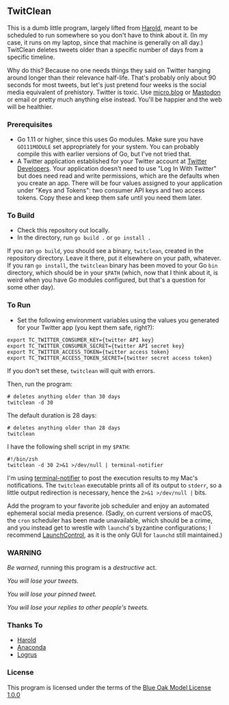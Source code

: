## TwitClean

This is a dumb little program, largely lifted from [Harold](https://github.com/adamdrake/harold), meant to be scheduled to run somewhere so you don't have to think about it. (In my case, it runs on my laptop, since that machine is generally on all day.) TwitClean deletes tweets older than a specific number of days from a specific timeline.

Why do this? Because no one needs things they said on Twitter hanging around longer than their relevance half-life. That's probably only about 90 seconds for most tweets, but let's just pretend four weeks is the social media equivalent of prehistory. Twitter is toxic. Use [micro.blog](https://micro.blog) or [Mastodon](https://joinmastodon.org) or email or pretty much anything else instead. You'll be happier and the web will be  healthier.

### Prerequisites

- Go 1.11 or higher, since this uses Go modules. Make sure you have `GO111MODULE` set appropriately for your system. You can probably compile this  with earlier versions of Go, but I've not tried that.
- A Twitter application established for your Twitter account at [Twitter Developers](https://developer.twitter.com/). Your application doesn't need to use "Log In With Twitter" but does need read and write permissions, which are the defaults when you create an app. There will be four values assigned to your application under "Keys and Tokens": two consumer API keys and two access tokens. Copy these and keep them safe until you need them later.

### To Build

- Check this repository out locally.
- In the directory, run `go build .` or `go install .`

If you ran `go build`, you should see a binary, `twitclean`, created in the repository directory. Leave it there, put it elsewhere on your path, whatever. If you ran `go install`, the `twitclean` binary has been moved to your Go `bin` directory, which should be in your `$PATH` (which, now that I think about it, is weird when you have Go modules configured, but that's a question for some other day).

### To Run

- Set the following environment variables using the values you generated for  your Twitter app (you kept them safe, right?):

```shell
export TC_TWITTER_CONSUMER_KEY={twitter API key}
export TC_TWITTER_CONSUMER_SECRET={twitter API secret key}
export TC_TWITTER_ACCESS_TOKEN={twitter access token}
export TC_TWITTER_ACCESS_TOKEN_SECRET={twitter secret access token}
```

If you don't set these, `twitclean` will quit with errors.

Then, run the program:

```shell
# deletes anything older than 30 days
twitclean -d 30 
```

The default duration is 28 days:

```shell
# deletes anything older than 28 days
twitclean 
```

I have the following shell script in my `$PATH`:

```shell
#!/bin/zsh
twitclean -d 30 2>&1 >/dev/null | terminal-notifier
```

I'm using [terminal-notifier](https://github.com/julienXX/terminal-notifier) to post the execution results to my Mac's notifications. The `twitclean` executable prints all of its output to `stderr`, so a little output redirection is necessary, hence the `2>&1 >/dev/null |` bits.

Add the program to your favorite job scheduler and enjoy an automated ephemeral social media presence. (Sadly, on current versions of macOS, the `cron` scheduler has been made unavailable, which should be a crime, and you instead get to wrestle with `launchd`'s byzantine configurations; I recommend [LaunchControl](http://www.soma-zone.com/LaunchControl/), as it is the only GUI for `launchd` still maintained.)

### WARNING

*Be warned*, running this program is a *destructive* act. 

*You will lose your tweets.*

*You will lose your pinned tweet.*

*You will lose your replies to other people's tweets.*

### Thanks To

- [Harold](https://github.com/adamdrake/harold)
- [Anaconda](https://github.com/ChimeraCoder/anaconda)
- [Logrus](https://github.com/sirupsen/logrus)

### License

This program is licensed under the terms of the [Blue Oak Model License 1.0.0](https://blueoakcouncil.org/license/1.0.0)
